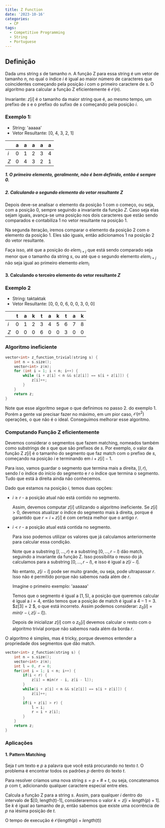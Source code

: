 ```yaml
---
title: Z Function
date: '2023-10-16'
categories:
  - CP
tags:
  - Competitive Programming
  - String
  - Portuguese
---
```


## Definição
Dada ums string $s$ de tamanho $n$. A função Z para essa string é um vetor de tamanho $n$, no qual o índice $i$ é igual ao maior número de caracteres que coincidentes começando pela posição $i$ com o primeiro caractere de $s$. O algoritmo para calcular a função Z eficientemente é $\mathcal{O}(n)$.

Invariante: $z[i]$ é o tamanho da maior string que é, ao mesmo tempo, um prefixo de $s$ e o prefixo do sufixo de $s$ começando pela posição $i$.

### Exemplo 1:

- String: 'aaaaa'
- Vetor Resultante: [0, 4, 3, 2, 1]

|    | a | a | a | a | a |
|----|---|---|---|---|---|
|$i$ | 0 | 1 | 2 | 3 | 4 | 
|$Z$ | 0 | 4 | 3 | 2 | 1 |

##### 1. O primeiro elemento, geralmente, não é bem definido, então é sempre 0.

##### 2. Calculando o segundo elemento do vetor resultante $Z$    

Depois deve-se analisar o elemento da posição $1$ com o começo, ou seja, com a posição $0$, sempre seguindo a invariante da função $Z$. Caso seja elas sejam iguais, avança-se uma posição nos dois caracteres que estão sendo comparados e contabiliza 1 no vetor resultante na posição $1$. 

Na segunda iteração, iremos comparar o elemento da posição $2$ com o elemento da posição $1$. Eles são iguais, então adicionamos 1 na posição 2 do vetor resultante. 

Faça isso, até que a posição do $elem_{i+j}$ que está sendo comparado seja menor que o tamanho da string $s$, ou até que o segundo elemento $elem_{i+j}$ não seja igual ao primeiro elemento $elem_{i}$


#### 3. Calculando o terceiro elemento do vetor resultante $Z$

### Exemplo 2

- String: taktaktak
- Vetor Resultante: [0, 0, 0, 6, 0, 0, 3, 0, 0]

|    | t | a | k | t | a | k | t | a | k |
|----|---|---|---|---|---|---|---|---|---|
|$i$ | 0 | 1 | 2 | 3 | 4 | 5 | 6 | 7 | 8 | 
|$Z$ | 0 | 0 | 0 | 6 | 0 | 0 | 3 | 0 | 0 |


### Algoritmo ineficiente

```cpp
vector<int> z_function_trivial(string s) {
    int n = s.size();
    vector<int> z(n);
    for (int i = 1; i < n; i++) {
        while (i + z[i] < n && s[z[i]] == s[i + z[i]]) {
            z[i]++;
        }
    }
    return z;
}
```

Note que esse algoritmo segue o que definimos no passo 2. do exemplo 1. Porém a gente vai precisar fazer no máximo, em um pior caso, $\mathcal{O}(n^2)$ operações, o que não é o ideal. Conseguimos melhorar esse algoritmo.

### Computando Função Z eficientemente
Devemos considerar o segmentos que fazem matching, nomeados também como substrings de $s$ que que são prefixos de $s$. Por exemplo, o valor da função Z $z[i]$ é o tamanho do segmento que faz match com o prefixo de $s$, começando na posição $i$ e terminando em $i+z[i]-1$.

Para isso, vamos guardar o segmento que termina mais a direita, $[l, r)$, sendo $l$ o índice do início do segmento e $r$ o índice que termina o segmento. Tudo que está à direita ainda não conhecemos.

Dado que estamos na posição $i$, temos duas opções:

- $i \geq r$ - a posição atual não está contido no segmento.

    Assim, devemos computar $z[i]$ utilizando o algoritmo ineficiente. Se $z[i]>0$, devemos atualizar o índice do segmento mais à direita, porque é garantido que $r=i+z[i]$ é com certeza melhor que o antigo $r$.

- $i<r$ - a posição atual está contida no segmento.

    Para isso podemos utilizar os valores que já calculamos anteriormente para calcular essa condição.

    Note que a substring $[l, \ldots, r)$ e a substring $[0, \ldots, r-l)$ dão match, seguindo a invariante da função Z. Isso possibilita o reuso do já calculamos para a substring $[0, \ldots, r-l)$, e isso é igual a $z[i-l]$.

    No entanto, $z[i-l]$ pode ser muito grande, ou seja, pode ultrapassar $r$. Isso não é permitido porque não sabemos nada além de $r$.

    Imagine o primeiro exemplo: 'aaaaaa'

    Temos que o segmento é igual a $[1, 5)$, a posição que queremos calcular é igual a $i=4$, então temos que a posição de match é igual a $4-1=3$. $z[3] = 2 $, o que está incorreto. Assim podemos considerar: $z_0[i] = min(r-i, z[i-l])$.

    Depois de inicializar $z[i]$ com o $z_0[i]$ devemos calcular o resto com o algoritmo trivial porque não sabemos nada além da borda $r$.

O algoritmo é simples, mas é tricky, porque devemos entender a propriedade dos segmentos que dão match.

```cpp
vector<int> z_function(string s) {
    int n = s.size();
    vector<int> z(n);
    int l = 0, r = 0;
    for(int i = 1; i < n; i++) {
        if(i < r) {
            z[i] = min(r - i, z[i - l]);
        }
        while(i + z[i] < n && s[z[i]] == s[i + z[i]]) {
            z[i]++;
        }
        if(i + z[i] > r) {
            l = i;
            r = i + z[i];
        }
    }
    return z;
}
```

### Aplicações

#### 1. Pattern Matching

Seja $t$ um texto e $p$ a palavra que você está procurando no texto $t$. O problema é encontrar todos os padrões $p$ dentro do texto $t$.

Para resolver criamos uma nova string $s=p+\#+t$, ou seja, concatenamos $p$ com $t$, adicionando qualquer caractere especial entre eles.

Calcula a função Z para a string $s$. Assim, para qualquer $i$ dentro do intervalo de $[0, length(t)-1], consideraremos o valor $k=z[i+length(p)+1]$. Se $k$ é igual ao tamanho de $p$, então sabemos que existe uma ocorrência de $p$ na iésima posição de $t$.

O tempo de execução é $\mathcal{O}(length(p)+length(t))$




